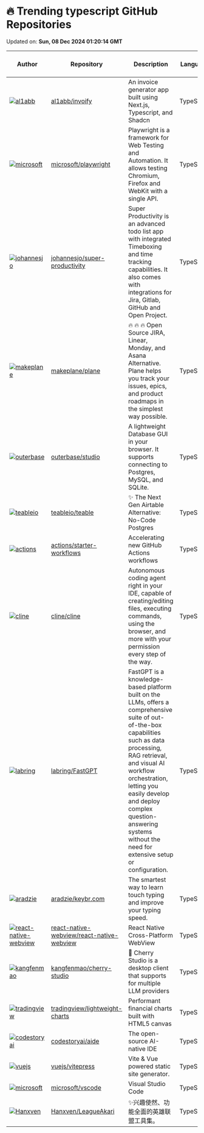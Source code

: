 # 🔥 Trending typescript GitHub Repositories

Updated on: **Sun, 08 Dec 2024 01:20:14 GMT**

| Author | Repository | Description | Language | ⭐ Total Stars | 🌟 Stars Today |
|--------|------------|-------------|----------|----------------|----------------|
| [![al1abb](https://avatars.githubusercontent.com/u/60220042?s=40&v=4)](https://github.com/al1abb) | [al1abb/invoify](https://github.com/al1abb/invoify) | An invoice generator app built using Next.js, Typescript, and Shadcn | TypeScript | 681 | 41 |
| [![microsoft](https://avatars.githubusercontent.com/u/883973?s=40&v=4)](https://github.com/microsoft) | [microsoft/playwright](https://github.com/microsoft/playwright) | Playwright is a framework for Web Testing and Automation. It allows testing Chromium, Firefox and WebKit with a single API. | TypeScript | 67545 | 33 |
| [![johannesjo](https://avatars.githubusercontent.com/u/1456265?s=40&v=4)](https://github.com/johannesjo) | [johannesjo/super-productivity](https://github.com/johannesjo/super-productivity) | Super Productivity is an advanced todo list app with integrated Timeboxing and time tracking capabilities. It also comes with integrations for Jira, Gitlab, GitHub and Open Project. | TypeScript | 12126 | 14 |
| [![makeplane](https://avatars.githubusercontent.com/u/121005188?s=40&v=4)](https://github.com/makeplane) | [makeplane/plane](https://github.com/makeplane/plane) | 🔥 🔥 🔥 Open Source JIRA, Linear, Monday, and Asana Alternative. Plane helps you track your issues, epics, and product roadmaps in the simplest way possible. | TypeScript | 31089 | 27 |
| [![outerbase](https://avatars.githubusercontent.com/u/4539653?s=40&v=4)](https://github.com/outerbase) | [outerbase/studio](https://github.com/outerbase/studio) | A lightweight Database GUI in your browser. It supports connecting to Postgres, MySQL, and SQLite. | TypeScript | 2562 | 375 |
| [![teableio](https://avatars.githubusercontent.com/u/113977203?s=40&v=4)](https://github.com/teableio) | [teableio/teable](https://github.com/teableio/teable) | ✨ The Next Gen Airtable Alternative: No-Code Postgres | TypeScript | 13485 | 91 |
| [![actions](https://avatars.githubusercontent.com/u/25999504?s=40&v=4)](https://github.com/actions) | [actions/starter-workflows](https://github.com/actions/starter-workflows) | Accelerating new GitHub Actions workflows | TypeScript | 9382 | 4 |
| [![cline](https://avatars.githubusercontent.com/u/7799382?s=40&v=4)](https://github.com/cline) | [cline/cline](https://github.com/cline/cline) | Autonomous coding agent right in your IDE, capable of creating/editing files, executing commands, using the browser, and more with your permission every step of the way. | TypeScript | 13578 | 70 |
| [![labring](https://avatars.githubusercontent.com/u/50446880?s=40&v=4)](https://github.com/labring) | [labring/FastGPT](https://github.com/labring/FastGPT) | FastGPT is a knowledge-based platform built on the LLMs, offers a comprehensive suite of out-of-the-box capabilities such as data processing, RAG retrieval, and visual AI workflow orchestration, letting you easily develop and deploy complex question-answering systems without the need for extensive setup or configuration. | TypeScript | 18861 | 17 |
| [![aradzie](https://avatars.githubusercontent.com/u/44386?s=40&v=4)](https://github.com/aradzie) | [aradzie/keybr.com](https://github.com/aradzie/keybr.com) | The smartest way to learn touch typing and improve your typing speed. | TypeScript | 2124 | 14 |
| [![react-native-webview](https://avatars.githubusercontent.com/u/32174276?s=40&v=4)](https://github.com/react-native-webview) | [react-native-webview/react-native-webview](https://github.com/react-native-webview/react-native-webview) | React Native Cross-Platform WebView | TypeScript | 6616 | 1 |
| [![kangfenmao](https://avatars.githubusercontent.com/u/8253512?s=40&v=4)](https://github.com/kangfenmao) | [kangfenmao/cherry-studio](https://github.com/kangfenmao/cherry-studio) | 🍒 Cherry Studio is a desktop client that supports for multiple LLM providers | TypeScript | 1760 | 14 |
| [![tradingview](https://avatars.githubusercontent.com/u/3112183?s=40&v=4)](https://github.com/tradingview) | [tradingview/lightweight-charts](https://github.com/tradingview/lightweight-charts) | Performant financial charts built with HTML5 canvas | TypeScript | 9824 | 88 |
| [![codestoryai](https://avatars.githubusercontent.com/u/10356126?s=40&v=4)](https://github.com/codestoryai) | [codestoryai/aide](https://github.com/codestoryai/aide) | The open-source AI-native IDE | TypeScript | 862 | 16 |
| [![vuejs](https://avatars.githubusercontent.com/u/40380293?s=40&v=4)](https://github.com/vuejs) | [vuejs/vitepress](https://github.com/vuejs/vitepress) | Vite & Vue powered static site generator. | TypeScript | 13340 | 8 |
| [![microsoft](https://avatars.githubusercontent.com/u/900690?s=40&v=4)](https://github.com/microsoft) | [microsoft/vscode](https://github.com/microsoft/vscode) | Visual Studio Code | TypeScript | 165071 | 35 |
| [![Hanxven](https://avatars.githubusercontent.com/u/52438792?s=40&v=4)](https://github.com/Hanxven) | [Hanxven/LeagueAkari](https://github.com/Hanxven/LeagueAkari) | ✨兴趣使然、功能全面的英雄联盟工具集。 | TypeScript | 904 | 12 |
